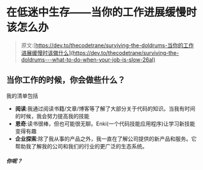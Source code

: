 # 在低迷中生存——当你的工作进展缓慢时该怎么办

> 原文:[https://dev.to/thecodetrane/surviving-the-doldrums-当你的工作进展缓慢时该做什么](https://dev.to/thecodetrane/surviving-the-doldrums---what-to-do-when-your-job-is-slow-26al)

## 当你工作的时候，你会做些什么？

我的清单包括

*   **阅读**:我通过阅读书籍/文章/博客等了解了大部分关于代码的知识。当我有时间的时候，我会努力提高我的技能
*   **恩奇**:读书很棒，但也可能很无聊。Enki(一个代码技能应用程序)让学习新技能变得有趣
*   **企业探索**:除了我从事的产品之外，我一直在了解公司提供的新产品和服务。它帮助我了解我的公司和我们的行业的更广泛的生态系统。

#### [](#what-about-you)*你呢？*